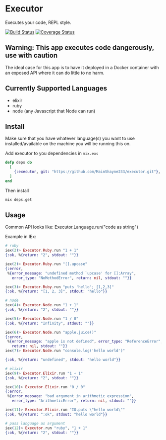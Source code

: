 # Executor

Executes your code, REPL style.

[![Build Status](https://travis-ci.org/MainShayne233/executor.svg?branch=master)](https://travis-ci.org/MainShayne233/executor)
[![Coverage Status](https://coveralls.io/repos/github/MainShayne233/executor/badge.svg?branch=master)](https://coveralls.io/github/MainShayne233/executor?branch=master)

## Warning: This app executes code dangerously, use with caution
The ideal case for this app is to have it deployed in a Docker container with an exposed API where it can do little to no harm.

## Currently Supported Languages
- elixir
- ruby
- node (any Javascript that Node can run)

## Install

Make sure that you have whatever language(s) you want to use
installed/available on the machine you will be running this on.

Add executor to you dependencies in `mix.exs`

```elixir
defp deps do
  [
    {:executor, git: "https://github.com/MainShayne233/executor.git"},
  ]
end

```

Then install
```bash
mix deps.get
```

## Usage

Common API looks like: Executor.Language.run("code as string")

Example in IEx:
```elixir
# ruby
iex(2)> Executor.Ruby.run "1 + 1"
{:ok, %{return: "2", stdout: ""}}

iex(2)> Executor.Ruby.run "[].upcase"
{:error,
 %{error_message: "undefined method `upcase' for []:Array",
   error_type: "NoMethodError", return: nil, stdout: ""}}

iex(3)> Executor.Ruby.run "puts 'hello'; [1,2,3]"
{:ok, %{return: "[1, 2, 3]", stdout: "hello"}}

# node
iex(4)> Executor.Node.run "1 + 1"
{:ok, %{return: "2", stdout: ""}}

iex(5)> Executor.Node.run "1 / 0"
{:ok, %{return: "Infinity", stdout: ""}}

iex(6)> Executor.Node.run "apple.juice()"
{:error,
 %{error_message: "apple is not defined", error_type: "ReferenceError",
   return: nil, stdout: ""}}
iex(7)> Executor.Node.run "console.log('hello world')"        

{:ok, %{return: "undefined", stdout: "hello world"}}

# elixir
iex(9)> Executor.Elixir.run "1 + 1"
{:ok, %{return: "2", stdout: ""}}

iex(10)> Executor.Elixir.run "0 / 0"
{:error,
 %{error_message: "bad argument in arithmetic expression",
   error_type: "ArithmeticError", return: nil, stdout: ""}}

iex(11)> Executor.Elixir.run "IO.puts \"hello world\""
{:ok, %{return: ":ok", stdout: "hello world"}}

# pass language as argument
iex(12)> Executor.run "ruby", "1 + 1"                 
{:ok, %{return: "2", stdout: ""}}
```

